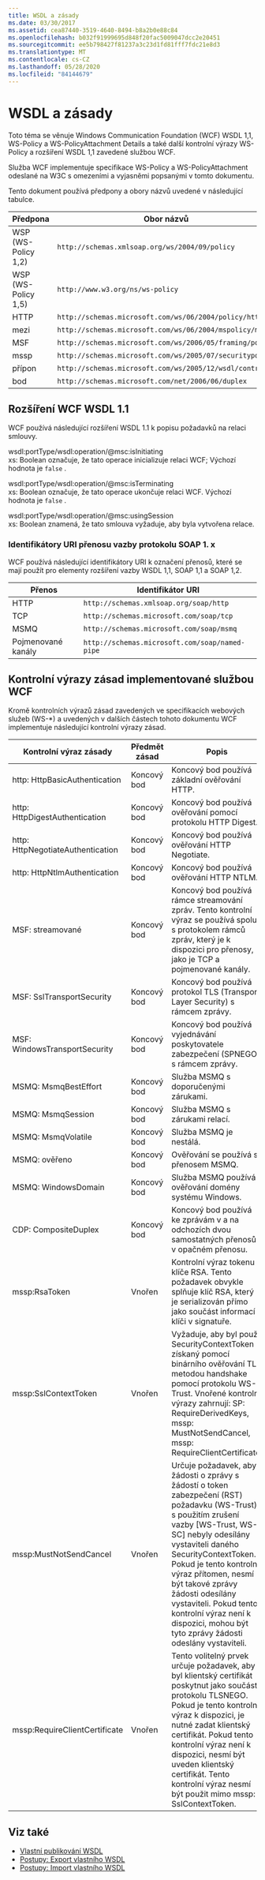 ```yaml
---
title: WSDL a zásady
ms.date: 03/30/2017
ms.assetid: cea87440-3519-4640-8494-b8a2b0e88c84
ms.openlocfilehash: b032f91999695d848f20fac5009047dcc2e20451
ms.sourcegitcommit: ee5b798427f81237a3c23d1fd81fff7fdc21e8d3
ms.translationtype: MT
ms.contentlocale: cs-CZ
ms.lasthandoff: 05/28/2020
ms.locfileid: "84144679"
---
```

# <a name="wsdl-and-policy"></a>WSDL a zásady
Toto téma se věnuje Windows Communication Foundation (WCF) WSDL 1,1, WS-Policy a WS-PolicyAttachment Details a také další kontrolní výrazy WS-Policy a rozšíření WSDL 1,1 zavedené službou WCF.  
  
 Služba WCF implementuje specifikace WS-Policy a WS-PolicyAttachment odeslané na W3C s omezeními a vyjasněmi popsanými v tomto dokumentu.  
  
 Tento dokument používá předpony a obory názvů uvedené v následující tabulce.  
  
|Předpona|Obor názvů|  
|------------|---------------|  
|WSP (WS-Policy 1,2)|`http://schemas.xmlsoap.org/ws/2004/09/policy`|  
|WSP (WS-Policy 1,5)|`http://www.w3.org/ns/ws-policy`|  
|HTTP|`http://schemas.microsoft.com/ws/06/2004/policy/http`|  
|mezi|`http://schemas.microsoft.com/ws/06/2004/mspolicy/msmq`|  
|MSF|`http://schemas.microsoft.com/ws/2006/05/framing/policy`|  
|mssp|`http://schemas.microsoft.com/ws/2005/07/securitypolicy`|  
|přípon|`http://schemas.microsoft.com/ws/2005/12/wsdl/contract`|  
|bod|`http://schemas.microsoft.com/net/2006/06/duplex`|  
  
## <a name="wcf-wsdl11-extensions"></a>Rozšíření WCF WSDL 1.1  
 WCF používá následující rozšíření WSDL 1.1 k popisu požadavků na relaci smlouvy.  
  
 wsdl:portType/wsdl:operation/@msc:isInitiating  
 xs: Boolean označuje, že tato operace inicializuje relaci WCF; Výchozí hodnota je `false` .  
  
 wsdl:portType/wsdl:operation/@msc:isTerminating  
 xs: Boolean označuje, že tato operace ukončuje relaci WCF. Výchozí hodnota je `false` .  
  
 wsdl:portType/wsdl:operation/@msc:usingSession  
 xs: Boolean znamená, že tato smlouva vyžaduje, aby byla vytvořena relace.  
  
### <a name="soap-1x-http-binding-transport-uris"></a>Identifikátory URI přenosu vazby protokolu SOAP 1. x  
 WCF používá následující identifikátory URI k označení přenosů, které se mají použít pro elementy rozšíření vazby WSDL 1,1, SOAP 1,1 a SOAP 1,2.  
  
|Přenos|Identifikátor URI|  
|---------------|---------|  
|HTTP|`http://schemas.xmlsoap.org/soap/http`|  
|TCP|`http://schemas.microsoft.com/soap/tcp`|  
|MSMQ|`http://schemas.microsoft.com/soap/msmq`|  
|Pojmenované kanály|`http://schemas.microsoft.com/soap/named-pipe`|  
  
## <a name="policy-assertions-implemented-by-wcf"></a>Kontrolní výrazy zásad implementované službou WCF  
 Kromě kontrolních výrazů zásad zavedených ve specifikacích webových služeb (WS-*) a uvedených v dalších částech tohoto dokumentu WCF implementuje následující kontrolní výrazy zásad.  
  
|Kontrolní výraz zásady|Předmět zásad|Popis|  
|----------------------|--------------------|-----------------|  
|http: HttpBasicAuthentication|Koncový bod|Koncový bod používá základní ověřování HTTP.|  
|http: HttpDigestAuthentication|Koncový bod|Koncový bod používá ověřování pomocí protokolu HTTP Digest.|  
|http: HttpNegotiateAuthentication|Koncový bod|Koncový bod používá ověřování HTTP Negotiate.|  
|http: HttpNtlmAuthentication|Koncový bod|Koncový bod používá ověřování HTTP NTLM.|  
|MSF: streamované|Koncový bod|Koncový bod používá rámce streamování zpráv. Tento kontrolní výraz se používá spolu s protokolem rámců zpráv, který je k dispozici pro přenosy, jako je TCP a pojmenované kanály.|  
|MSF: SslTransportSecurity|Koncový bod|Koncový bod používá protokol TLS (Transport Layer Security) s rámcem zprávy.|  
|MSF: WindowsTransportSecurity|Koncový bod|Koncový bod používá vyjednávání poskytovatele zabezpečení (SPNEGO) s rámcem zprávy.|  
|MSMQ: MsmqBestEffort|Koncový bod|Služba MSMQ s doporučenými zárukami.|  
|MSMQ: MsmqSession|Koncový bod|Služba MSMQ s zárukami relací.|  
|MSMQ: MsmqVolatile|Koncový bod|Služba MSMQ je nestálá.|  
|MSMQ: ověřeno|Koncový bod|Ověřování se používá s přenosem MSMQ.|  
|MSMQ: WindowsDomain|Koncový bod|Služba MSMQ používá ověřování domény systému Windows.|  
|CDP: CompositeDuplex|Koncový bod|Koncový bod používá ke zprávám v a na odchozích dvou samostatných přenosů v opačném přenosu.|  
|mssp:RsaToken|Vnořen|Kontrolní výraz tokenu klíče RSA. Tento požadavek obvykle splňuje klíč RSA, který je serializován přímo jako součást informací o klíči v signatuře.|  
|mssp:SslContextToken|Vnořen|Vyžaduje, aby byl použit SecurityContextToken získaný pomocí binárního ověřování TLS metodou handshake pomocí protokolu WS-Trust. Vnořené kontrolní výrazy zahrnují: SP: RequireDerivedKeys, mssp: MustNotSendCancel, mssp: RequireClientCertificate.|  
|mssp:MustNotSendCancel|Vnořen|Určuje požadavek, aby žádosti o zprávy s žádostí o token zabezpečení (RST) požadavku (WS-Trust) s použitím zrušení vazby [WS-Trust, WS-SC] nebyly odesílány vystaviteli daného SecurityContextToken. Pokud je tento kontrolní výraz přítomen, nesmí být takové zprávy žádosti odesílány vystaviteli. Pokud tento kontrolní výraz není k dispozici, mohou být tyto zprávy žádosti odeslány vystaviteli.|  
|mssp:RequireClientCertificate|Vnořen|Tento volitelný prvek určuje požadavek, aby byl klientský certifikát poskytnut jako součást protokolu TLSNEGO. Pokud je tento kontrolní výraz k dispozici, je nutné zadat klientský certifikát. Pokud tento kontrolní výraz není k dispozici, nesmí být uveden klientský certifikát. Tento kontrolní výraz nesmí být použit mimo mssp: SslContextToken.|  
  
## <a name="see-also"></a>Viz také

- [Vlastní publikování WSDL](../../../../docs/framework/wcf/samples/custom-wsdl-publication.md)
- [Postupy: Export vlastního WSDL](../../../../docs/framework/wcf/extending/how-to-export-custom-wsdl.md)
- [Postupy: Import vlastního WSDL](../../../../docs/framework/wcf/extending/how-to-import-custom-wsdl.md)
